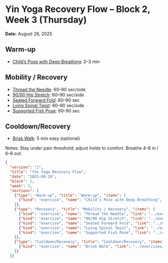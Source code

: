 # Yin Yoga Recovery Flow – Block 2, Week 3 (Thursday)
**Date:** August 28, 2025

## Warm-up
- [Child’s Pose with Deep Breathing](../exercises/childs_pose_with_deep_breathing.json): 2–3 min

## Mobility / Recovery
- [Thread the Needle](../exercises/thread_the_needle.json): 60–90 sec/side
- [90/90 Hip Stretch](../exercises/90_90_hip_stretch.json): 60–90 sec/side
- [Seated Forward Fold](../exercises/seated_forward_fold.json): 60–90 sec
- [Lying Spinal Twist](../exercises/lying_spinal_twist.json): 60–90 sec/side
- [Supported Fish Pose](../exercises/supported_fish_pose.json): 60–90 sec

## Cooldown/Recovery
- [Brisk Walk](../exercises/brisk_walk.json): 5 min easy (optional)

Notes: Stay under pain threshold; adjust holds to comfort. Breathe 4–6 in / 6–8 out.

```json session-structure
{
  "version": "1",
  "title": "Yin Yoga Recovery Flow",
  "date": "2025-08-28",
  "block": 2,
  "week": 3,
  "sections": [
    {"type": "Warm-up", "title": "Warm-up", "items": [
      {"kind": "exercise", "name": "Child’s Pose with Deep Breathing", "link": "../exercises/childs_pose_with_deep_breathing.md", "prescription": {"timeSeconds": 120}}
    ]},
    {"type": "Recovery", "title": "Mobility / Recovery", "items": [
      {"kind": "exercise", "name": "Thread the Needle", "link": "../exercises/thread_the_needle.md", "prescription": {"holdSeconds": 60}},
      {"kind": "exercise", "name": "90/90 Hip Stretch", "link": "../exercises/90_90_hip_stretch.md", "prescription": {"holdSeconds": 60}},
      {"kind": "exercise", "name": "Seated Forward Fold", "link": "../exercises/seated_forward_fold.md", "prescription": {"holdSeconds": 60}},
      {"kind": "exercise", "name": "Lying Spinal Twist", "link": "../exercises/lying_spinal_twist.md", "prescription": {"holdSeconds": 60}},
      {"kind": "exercise", "name": "Supported Fish Pose", "link": "../exercises/supported_fish_pose.md", "prescription": {"holdSeconds": 60}}
    ]},
    {"type": "Cooldown/Recovery", "title": "Cooldown/Recovery", "items": [
      {"kind": "exercise", "name": "Brisk Walk", "link": "../exercises/brisk_walk.md", "prescription": {"timeSeconds": 300}}
    ]}
  ]}
```
